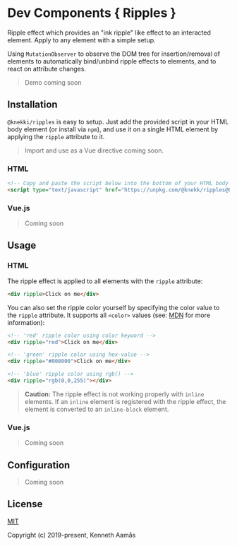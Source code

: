 # Dev Components { Ripples }

Ripple effect which provides an "ink ripple" like effect to an interacted element. 
Apply to any element with a simple setup.

Using `MutationObserver` to observe the DOM tree for insertion/removal of elements to automatically bind/unbind ripple effects to elements, and to react on attribute changes.

> Demo coming soon

## Installation

`@knekki/ripples` is easy to setup. Just add the provided script in your HTML body element (or install via `npm`), and use it on a single HTML element by applying the `ripple` attribute to it. 

> Import and use as a Vue directive coming soon.

### HTML

``` html
<!-- Copy and paste the script below into the bottom of your HTML body element -->
<script type="text/javascript" href="https://unpkg.com/@knekk/ripples@0.0.3/dist/ripples.js"></script>
```

### Vue.js

> Coming soon

## Usage

### HTML

The ripple effect is applied to all elements with the `ripple` attribute:
``` html
<div ripple>Click on me</div>
```

You can also set the ripple color yourself by specifying the color value to the `ripple` attribute. It supports all `<color>` values (see: [MDN](https://developer.mozilla.org/en-US/docs/Web/CSS/color_value "MDN web docs - <color>") for more information):
``` html
<!-- 'red' ripple color using color keyword -->
<div ripple="red">Click on me</div>

<!-- 'green' ripple color using hex-value -->
<div ripple="#008000">Click on me</div>

<!-- 'blue' ripple color using rgb() -->
<div ripple="rgb(0,0,255)"></div>
```

> **Caution:** The ripple effect is not working properly with `inline` elements. If an `inline` element is registered with the ripple effect, the element is converted to an `inline-block` element.

### Vue.js

> Coming soon

## Configuration

> Coming soon

## License

[MIT](http://opensource.org/licenses/MIT)

Copyright (c) 2019-present, Kenneth Aamås